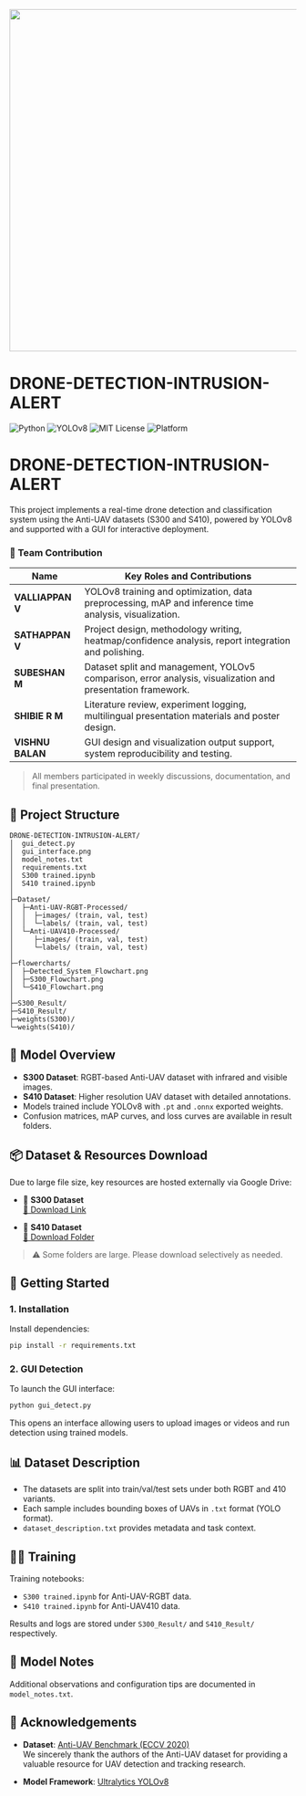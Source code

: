 <p align="center">
  <img src="https://i.imgur.com/gKLxJl9.png" width="600"/>
</p>

# DRONE-DETECTION-INTRUSION-ALERT

![Python](https://img.shields.io/badge/Python-3.10-blue)
![YOLOv8](https://img.shields.io/badge/YOLOv8-Model-green)
![MIT License](https://img.shields.io/badge/License-MIT-yellow)
![Platform](https://img.shields.io/badge/Platform-Windows%20%7C%20Colab-lightgrey)

# DRONE-DETECTION-INTRUSION-ALERT

This project implements a real-time drone detection and classification system using the Anti-UAV datasets (S300 and S410), powered by YOLOv8 and supported with a GUI for interactive deployment.

### 👥 Team Contribution

| Name            | Key Roles and Contributions                                                                                   |
|-----------------|----------------------------------------------------------------------------------------------------------------|
| **VALLIAPPAN V**       | YOLOv8 training and optimization, data preprocessing, mAP and inference time analysis, visualization.       |
| **SATHAPPAN V**    | Project design, methodology writing, heatmap/confidence analysis, report integration and polishing.         |
| **SUBESHAN M**    | Dataset split and management, YOLOv5 comparison, error analysis, visualization and presentation framework.   |
| **SHIBIE R M**      | Literature review, experiment logging, multilingual presentation materials and poster design.               |
| **VISHNU BALAN**   | GUI design and visualization output support, system reproducibility and testing.                            |

> All members participated in weekly discussions, documentation, and final presentation.  


## 📁 Project Structure

```
DRONE-DETECTION-INTRUSION-ALERT/
│  gui_detect.py
│  gui_interface.png
│  model_notes.txt
│  requirements.txt
│  S300 trained.ipynb
│  S410 trained.ipynb
│  
├─Dataset/
│  ├─Anti-UAV-RGBT-Processed/
│  │  ├─images/ (train, val, test)
│  │  └─labels/ (train, val, test)
│  └─Anti-UAV410-Processed/
│     ├─images/ (train, val, test)
│     └─labels/ (train, val, test)
│
├─flowercharts/
│  ├─Detected_System_Flowchart.png
│  ├─S300_Flowchart.png
│  └─S410_Flowchart.png
│
├─S300_Result/
├─S410_Result/
├─weights(S300)/
└─weights(S410)/
```

## 🧠 Model Overview

- **S300 Dataset**: RGBT-based Anti-UAV dataset with infrared and visible images.
- **S410 Dataset**: Higher resolution UAV dataset with detailed annotations.
- Models trained include YOLOv8 with `.pt` and `.onnx` exported weights.
- Confusion matrices, mAP curves, and loss curves are available in result folders.

## 📦 Dataset & Resources Download

Due to large file size, key resources are hosted externally via Google Drive:
- 📁 **S300 Dataset**  
  [🔗 Download Link](https://drive.google.com/drive/folders/1ktO5aHELg45Jj5dGWGw9rQlAsF5boMXM?usp=drive_link)

- 📁 **S410 Dataset**  
  [🔗 Download Folder](https://drive.google.com/drive/folders/1VLktm_N9jHb3UD0dQCLKmJG8OQWavBIv?usp=drive_link)

> ⚠️ Some folders are large. Please download selectively as needed.

## 🚀 Getting Started

### 1. Installation

Install dependencies:

```bash
pip install -r requirements.txt
```

### 2. GUI Detection

To launch the GUI interface:

```bash
python gui_detect.py
```

This opens an interface allowing users to upload images or videos and run detection using trained models.

## 📊 Dataset Description

- The datasets are split into train/val/test sets under both RGBT and 410 variants.
- Each sample includes bounding boxes of UAVs in `.txt` format (YOLO format).
- `dataset_description.txt` provides metadata and task context.

## 🏋️‍♂️ Training

Training notebooks:

- `S300 trained.ipynb` for Anti-UAV-RGBT data.
- `S410 trained.ipynb` for Anti-UAV410 data.

Results and logs are stored under `S300_Result/` and `S410_Result/` respectively.

## 🧾 Model Notes

Additional observations and configuration tips are documented in `model_notes.txt`.

## 🙌 Acknowledgements

- **Dataset**: [Anti-UAV Benchmark (ECCV 2020)](https://github.com/ZhaoJ9014/Anti-UAV)  
  We sincerely thank the authors of the Anti-UAV dataset for providing a valuable resource for UAV detection and tracking research.
  
- **Model Framework**: [Ultralytics YOLOv8](https://github.com/ultralytics/ultralytics)
